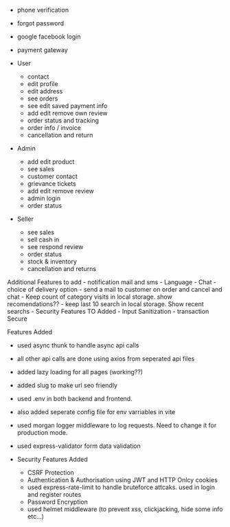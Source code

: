

- phone verification
- forgot password
- google facebook login
- payment gateway

- User
    - contact
    - edit profile
    - edit address
    - see orders
    - see edit saved payment info 
    - add edit remove own review
    - order status and tracking
    - order info / invoice
    - cancellation and return

- Admin
    - add edit product
    - see sales
    - customer contact
    - grievance tickets
    - add edit remove review
    - admin login
    - order status

- Seller
    
    - see sales
    - sell cash in
    - see respond review
    - order status
    - stock & inventory
    - cancellation and returns

Additional Features to add
    - notification mail and sms
    - Language
    - Chat
    - choice of delivery option
    - send a mail to customer on order and cancel and chat
    - Keep count of category visits in local storage. show recomendations??
    - keep last 10 search in local storage. Show recent searchs
    - Security Features TO Added
        - Input Sanitization
        - transaction Secure
    


Features Added

- used async thunk to handle async api calls
- all other api calls are done using axios from seperated api files
- added lazy loading for all pages (working??)
- added slug to make url seo friendly
- used .env in both backend and frontend.
- also added seperate config file for env varriables in vite
- used morgan logger middleware to log requests. Need to change it for production mode.
- used express-validator form data validation

- Security Features Added

    - CSRF Protection
    - Authentication & Authorisation using JWT and HTTP Onlcy cookies
    - used express-rate-limit to handle bruteforce attcaks. used in login and register routes
    - Password Encryption 
    - used helmet middleware (to prevent xss, clickjacking, hide some info etc...)
    


